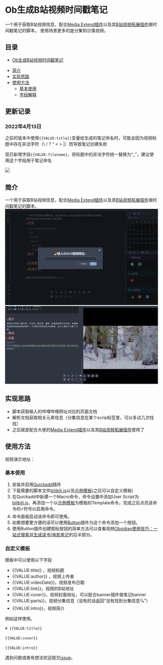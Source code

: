 # Ob生成B站视频时间戳笔记
一个用于获取B站视频信息，配合[Media Extend插件](https://github.com/aidenlx/media-extended)以及其[B站视频拓展插件](https://github.com/aidenlx/mx-bili-plugin)做时间戳笔记的脚本。
使用场景更多的是分集知识类视频。
## 目录
 - [Ob生成B站视频时间戳笔记](#Ob生成B站视频时间戳笔记)
  * [简介](#简介)
  * [实现思路](#实现思路)
  * [使用方法](#使用方法)
    + [基本使用](#基本使用)
    + [字段解释](#字段解释)

## 更新记录
### 2022年4月13日
之前的版本中使用`{{VALUE:title}}`变量给生成的笔记命名时，可能会因为视频标题中存在非法字符（\ / ? " < > |）而导致笔记创建失败

现已新增字段`{{VALUE:filename}`，将标题中的非法字符统一替换为“_”，建议使用这个字段用于笔记命名

![](https://user-images.githubusercontent.com/50430853/163104168-7c2ebb86-f9ef-4e62-9563-4eb14f4bcf4e.png)
## 简介
一个用于获取B站视频信息，配合[Media Extend插件](https://github.com/aidenlx/media-extended)以及其[B站视频拓展插件](https://github.com/aidenlx/mx-bili-plugin)做时间戳笔记的脚本。
![Pasted image 20220410214411.png](https://github.com/LumosLovegood/myScripts/blob/main/BilibiliVideo/assets/Pasted%20image%2020220410214411.png)
![Pasted image 20220410214620.png](https://github.com/LumosLovegood/myScripts/blob/main/BilibiliVideo/assets/Pasted%20image%2020220410214620.png)
## 实现思路
- 脚本获取输入的哔哩哔哩网址对应的页面文档
- 解析文档获取相关元素信息（分集信息在某个scrip标签里，可以多试几次找找）
- 之后就是配合大佬的[Media Extend插件](https://github.com/aidenlx/media-extended)以及其[B站视频拓展插件](https://github.com/aidenlx/mx-bili-plugin)使用了
## 使用方法
视频演示地址：

### 基本使用
1. 安装并启用[Quickadd](https://github.com/chhoumann/quickadd)插件
2. 下载需要的脚本文件[bilibili.js](https://github.com/LumosLovegood/myScripts/blob/main/BilibiliVideo/bilibili.js)以及[示例模板](https://github.com/LumosLovegood/myScripts/blob/main/BilibiliVideo/VideoNote.md)(之后可以自定义模板)
3. 在Quickadd中新建一个Macro命令，命令设置中添加User Script为[bilibili.js](https://github.com/LumosLovegood/myScripts/blob/main/BilibiliVideo/bilibili.js)，再添加一个以[示例模板](https://github.com/LumosLovegood/myScripts/blob/main/BilibiliVideo/VideoNote.md)为模板的Template命令，完成之后点亮该命令的⚡符号以启用命令。
4. 命令面板启动该命令即可使用。
5. 如果想要更方便的话可以使用[Button](https://github.com/shabegom/buttons)插件为这个命令添加一个按钮。
6. 使用Button插件创建图标按钮的简单方法可以查看视频[Obsidian使用技巧：一站式搜索并生成读书/电影笔记](https://www.bilibili.com/video/BV1E3411W7ZTb)的后半部分。

### 自定义模板
模板中可以使用以下字段
- {{VALUE:title}} ，视频标题
- {{VALUE:author}} ，视频上传者
- {{VALUE:videoDate}}，视频发布日期
- {{VALUE:link}}，视频的B站地址
- {{VALUE:cover}}，视频封面地址，可以配合banner插件做笔记banner
- {{VALUE:parts}}，视频分集信息（没有的话返回“没有找到分集信息🔍”）
- {{VALUE:intro}}，视频简介

例如这样使用。
```
# {{VALUE:title}}

{{VALUE:cover}}

{{VALUE:intro}}
```

遇到问题或者有想法欢迎提交[issue](https://github.com/LumosLovegood/myScripts/issues)。
